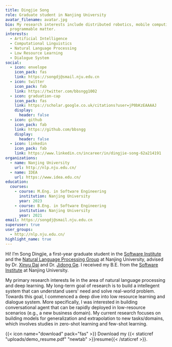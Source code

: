 ```yaml
---
title: Dingjie Song
role: Graduate student in Nanjing University
avatar_filename: avatar.jpg
bio: My research interests include distributed robotics, mobile computing and
  programmable matter.
interests:
  - Artificial Intelligence
  - Computational Linguistics
  - Natural Language Processing
  - Low Resource Learning
  - Dialogue System
social:
  - icon: envelope
    icon_pack: fas
    link: https://songdj@smail.nju.edu.cn
  - icon: twitter
    icon_pack: fab
    link: https://twitter.com/bbsngg1002
  - icon: graduation-cap
    icon_pack: fas
    link: https://scholar.google.co.uk/citations?user=jP0bKzEAAAAJ
    display:
      header: false
  - icon: github
    icon_pack: fab
    link: https://github.com/bbsngg
    display:
      header: false
  - icon: linkedin
    icon_pack: fab
    link: https://www.linkedin.cn/incareer/in/dingjie-song-62a214191
organizations:
  - name: Nanjing University
    url: http://nlp.nju.edu.cn/
  - name: IDEA
    url: https://www.idea.edu.cn/
education:
  courses:
    - course: M.Eng. in Software Engineering
      institution: Nanjing University
      year: 2023
    - course: B.Eng. in Software Engineering
      institution: Nanjing University
      year: 2021
email: https://songdj@smail.nju.edu.cn
superuser: true
user_groups:
  - http://nlp.nju.edu.cn/
highlight_name: true
---
```

Hi! I’m Song Dingjie, a first-year graduate student in the [Software Institute](https://software.nju.edu.cn/ "NJU SE") and the [Natural Language Processing Group](http://nlp.nju.edu.cn/homepage/ "NJU NLP") at Nanjing University, advised by Dr. [Xinyu Dai](https://ai.nju.edu.cn/daixinyu/index.htm) and Dr. [Jidong Ge](https://gjdnju.github.io/). I received my B.E. from the [Software Institute](https://software.nju.edu.cn/ "NJU SE") at Nanjing University.

My primary research interests lie in the area of natural language processing and deep learning. My long-term goal of research is to build a intellegent system that can understand users' need and solve real-world problem. Towards this goal, I commenced a deep dive into low resource learning and dialogue system. More specifically, I was interested in building conversational agent that can be rapidly deployed in low-resource scenarios (e.g., a new business domain). My current research focuses on building models for generalization and extrapolation to new tasks/domains, which involves studies in zero-shot learning and few-shot learning.

{{< icon name="download" pack="fas" >}} Download my {{< staticref "uploads/demo_resume.pdf" "newtab" >}}resume{{< /staticref >}}.
